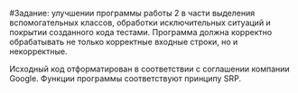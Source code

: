 #Задание: улучшении программы работы 2 в части выделения
вспомогательных классов, обработки исключительных ситуаций и покрытии
созданного кода тестами. Программа должна корректно обрабатывать не только
корректные входные строки, но и некорректные. 

Исходный код отформатирован в соответствии с соглашении компании Google. Функции программы соответствуют принципу SRP.
